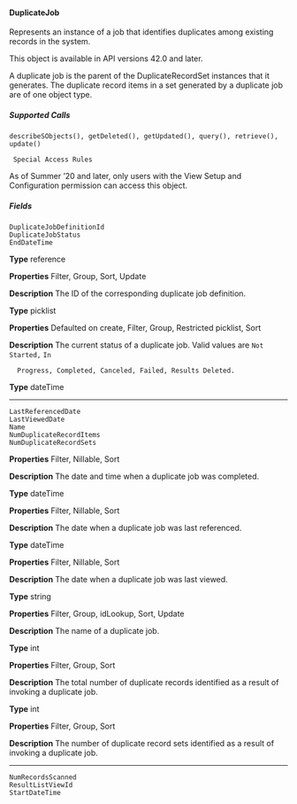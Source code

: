 #### DuplicateJob

Represents an instance of a job that identifies duplicates among existing records in the system.

This object is available in API versions 42.0 and later.

A duplicate job is the parent of the DuplicateRecordSet instances that it generates. The duplicate record items in a set generated by a
duplicate job are of one object type.

##### Supported Calls
```
describeSObjects(), getDeleted(), getUpdated(), query(), retrieve(), update()

 Special Access Rules

```
As of Summer ’20 and later, only users with the View Setup and Configuration permission can access this object.

##### Fields

```
DuplicateJobDefinitionId
DuplicateJobStatus
EndDateTime

```

**Type**
reference

**Properties**
Filter, Group, Sort, Update

**Description**
The ID of the corresponding duplicate job definition.

**Type**
picklist

**Properties**
Defaulted on create, Filter, Group, Restricted picklist, Sort

**Description**
The current status of a duplicate job. Valid values are `Not Started,` `In`
```
  Progress, Completed, Canceled, Failed, Results Deleted.

```
**Type**
dateTime


-----

```
LastReferencedDate
LastViewedDate
Name
NumDuplicateRecordItems
NumDuplicateRecordSets

```

**Properties**
Filter, Nillable, Sort

**Description**
The date and time when a duplicate job was completed.

**Type**
dateTime

**Properties**
Filter, Nillable, Sort

**Description**
The date when a duplicate job was last referenced.

**Type**
dateTime

**Properties**
Filter, Nillable, Sort

**Description**
The date when a duplicate job was last viewed.

**Type**
string

**Properties**
Filter, Group, idLookup, Sort, Update

**Description**
The name of a duplicate job.

**Type**
int

**Properties**
Filter, Group, Sort

**Description**
The total number of duplicate records identified as a result of invoking a duplicate
job.

**Type**
int

**Properties**
Filter, Group, Sort

**Description**
The number of duplicate record sets identified as a result of invoking a duplicate
job.


-----

```
NumRecordsScanned
ResultListViewId
StartDateTime
